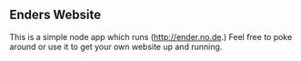 Enders Website
--------------

This is a simple node app which runs (http://ender.no.de.)
Feel free to poke around or use it to get your own website up and running.